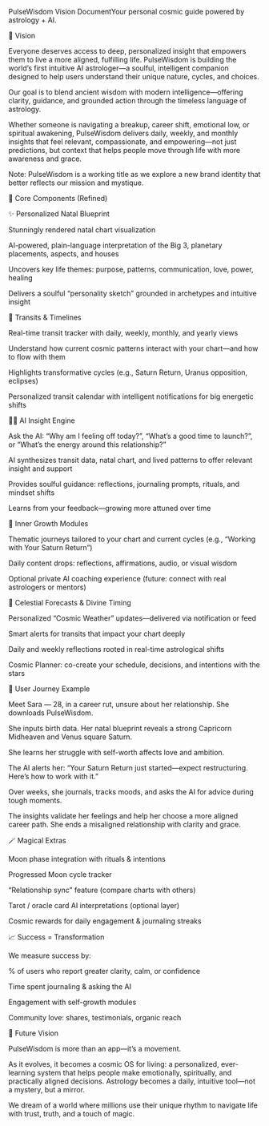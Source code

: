 PulseWisdom Vision DocumentYour personal cosmic guide powered by astrology + AI.

🌌 Vision

Everyone deserves access to deep, personalized insight that empowers them to live a more aligned, fulfilling life. PulseWisdom is building the world’s first intuitive AI astrologer—a soulful, intelligent companion designed to help users understand their unique nature, cycles, and choices.

Our goal is to blend ancient wisdom with modern intelligence—offering clarity, guidance, and grounded action through the timeless language of astrology.

Whether someone is navigating a breakup, career shift, emotional low, or spiritual awakening, PulseWisdom delivers daily, weekly, and monthly insights that feel relevant, compassionate, and empowering—not just predictions, but context that helps people move through life with more awareness and grace.

Note: PulseWisdom is a working title as we explore a new brand identity that better reflects our mission and mystique.

🔧 Core Components (Refined)

✨ Personalized Natal Blueprint

Stunningly rendered natal chart visualization

AI-powered, plain-language interpretation of the Big 3, planetary placements, aspects, and houses

Uncovers key life themes: purpose, patterns, communication, love, power, healing

Delivers a soulful “personality sketch” grounded in archetypes and intuitive insight

🔄 Transits & Timelines

Real-time transit tracker with daily, weekly, monthly, and yearly views

Understand how current cosmic patterns interact with your chart—and how to flow with them

Highlights transformative cycles (e.g., Saturn Return, Uranus opposition, eclipses)

Personalized transit calendar with intelligent notifications for big energetic shifts

🧙‍♂️ AI Insight Engine

Ask the AI: “Why am I feeling off today?”, “What’s a good time to launch?”, or “What’s the energy around this relationship?”

AI synthesizes transit data, natal chart, and lived patterns to offer relevant insight and support

Provides soulful guidance: reflections, journaling prompts, rituals, and mindset shifts

Learns from your feedback—growing more attuned over time

🧠 Inner Growth Modules

Thematic journeys tailored to your chart and current cycles (e.g., “Working with Your Saturn Return”)

Daily content drops: reflections, affirmations, audio, or visual wisdom

Optional private AI coaching experience (future: connect with real astrologers or mentors)

🔔 Celestial Forecasts & Divine Timing

Personalized “Cosmic Weather” updates—delivered via notification or feed

Smart alerts for transits that impact your chart deeply

Daily and weekly reflections rooted in real-time astrological shifts

Cosmic Planner: co-create your schedule, decisions, and intentions with the stars


💫 User Journey Example

Meet Sara — 28, in a career rut, unsure about her relationship. She downloads PulseWisdom.

She inputs birth data. Her natal blueprint reveals a strong Capricorn Midheaven and Venus square Saturn.

She learns her struggle with self-worth affects love and ambition.

The AI alerts her: “Your Saturn Return just started—expect restructuring. Here’s how to work with it.”

Over weeks, she journals, tracks moods, and asks the AI for advice during tough moments.

The insights validate her feelings and help her choose a more aligned career path. She ends a misaligned relationship with clarity and grace.

🪄 Magical Extras

Moon phase integration with rituals & intentions

Progressed Moon cycle tracker

“Relationship sync” feature (compare charts with others)

Tarot / oracle card AI interpretations (optional layer)

Cosmic rewards for daily engagement & journaling streaks

📈 Success = Transformation

We measure success by:

% of users who report greater clarity, calm, or confidence

Time spent journaling & asking the AI

Engagement with self-growth modules

Community love: shares, testimonials, organic reach

🔭 Future Vision

PulseWisdom is more than an app—it’s a movement.

As it evolves, it becomes a cosmic OS for living: a personalized, ever-learning system that helps people make emotionally, spiritually, and practically aligned decisions. Astrology becomes a daily, intuitive tool—not a mystery, but a mirror.

We dream of a world where millions use their unique rhythm to navigate life with trust, truth, and a touch of magic.


